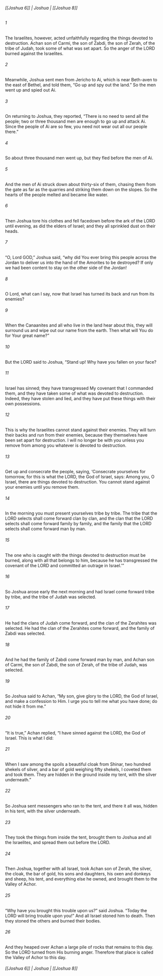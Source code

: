 ###### [[Joshua 6]] | Joshua | [[Joshua 8]]

###### 1
The Israelites, however, acted unfaithfully regarding the things devoted to destruction. Achan son of Carmi, the son of Zabdi, the son of Zerah, of the tribe of Judah, took some of what was set apart. So the anger of the LORD burned against the Israelites.
###### 2
Meanwhile, Joshua sent men from Jericho to Ai, which is near Beth-aven to the east of Bethel, and told them, “Go up and spy out the land.” So the men went up and spied out Ai.
###### 3
On returning to Joshua, they reported, “There is no need to send all the people; two or three thousand men are enough to go up and attack Ai. Since the people of Ai are so few, you need not wear out all our people there.”
###### 4
So about three thousand men went up, but they fled before the men of Ai.
###### 5
And the men of Ai struck down about thirty-six of them, chasing them from the gate as far as the quarries and striking them down on the slopes. So the hearts of the people melted and became like water.
###### 6
Then Joshua tore his clothes and fell facedown before the ark of the LORD until evening, as did the elders of Israel; and they all sprinkled dust on their heads.
###### 7
“O, Lord GOD,” Joshua said, “why did You ever bring this people across the Jordan to deliver us into the hand of the Amorites to be destroyed? If only we had been content to stay on the other side of the Jordan!
###### 8
O Lord, what can I say, now that Israel has turned its back and run from its enemies?
###### 9
When the Canaanites and all who live in the land hear about this, they will surround us and wipe out our name from the earth. Then what will You do for Your great name?”
###### 10
But the LORD said to Joshua, “Stand up! Why have you fallen on your face?
###### 11
Israel has sinned; they have transgressed My covenant that I commanded them, and they have taken some of what was devoted to destruction. Indeed, they have stolen and lied, and they have put these things with their own possessions.
###### 12
This is why the Israelites cannot stand against their enemies. They will turn their backs and run from their enemies, because they themselves have been set apart for destruction. I will no longer be with you unless you remove from among you whatever is devoted to destruction.
###### 13
Get up and consecrate the people, saying, ‘Consecrate yourselves for tomorrow, for this is what the LORD, the God of Israel, says: Among you, O Israel, there are things devoted to destruction. You cannot stand against your enemies until you remove them.
###### 14
In the morning you must present yourselves tribe by tribe. The tribe that the LORD selects shall come forward clan by clan, and the clan that the LORD selects shall come forward family by family, and the family that the LORD selects shall come forward man by man.
###### 15
The one who is caught with the things devoted to destruction must be burned, along with all that belongs to him, because he has transgressed the covenant of the LORD and committed an outrage in Israel.’”
###### 16
So Joshua arose early the next morning and had Israel come forward tribe by tribe, and the tribe of Judah was selected.
###### 17
He had the clans of Judah come forward, and the clan of the Zerahites was selected. He had the clan of the Zerahites come forward, and the family of Zabdi was selected.
###### 18
And he had the family of Zabdi come forward man by man, and Achan son of Carmi, the son of Zabdi, the son of Zerah, of the tribe of Judah, was selected.
###### 19
So Joshua said to Achan, “My son, give glory to the LORD, the God of Israel, and make a confession to Him. I urge you to tell me what you have done; do not hide it from me.”
###### 20
“It is true,” Achan replied, “I have sinned against the LORD, the God of Israel. This is what I did:
###### 21
When I saw among the spoils a beautiful cloak from Shinar, two hundred shekels of silver, and a bar of gold weighing fifty shekels, I coveted them and took them. They are hidden in the ground inside my tent, with the silver underneath.”
###### 22
So Joshua sent messengers who ran to the tent, and there it all was, hidden in his tent, with the silver underneath.
###### 23
They took the things from inside the tent, brought them to Joshua and all the Israelites, and spread them out before the LORD.
###### 24
Then Joshua, together with all Israel, took Achan son of Zerah, the silver, the cloak, the bar of gold, his sons and daughters, his oxen and donkeys and sheep, his tent, and everything else he owned, and brought them to the Valley of Achor.
###### 25
“Why have you brought this trouble upon us?” said Joshua. “Today the LORD will bring trouble upon you!” And all Israel stoned him to death. Then they stoned the others and burned their bodies.
###### 26
And they heaped over Achan a large pile of rocks that remains to this day. So the LORD turned from His burning anger. Therefore that place is called the Valley of Achor to this day.

###### [[Joshua 6]] | Joshua | [[Joshua 8]]
